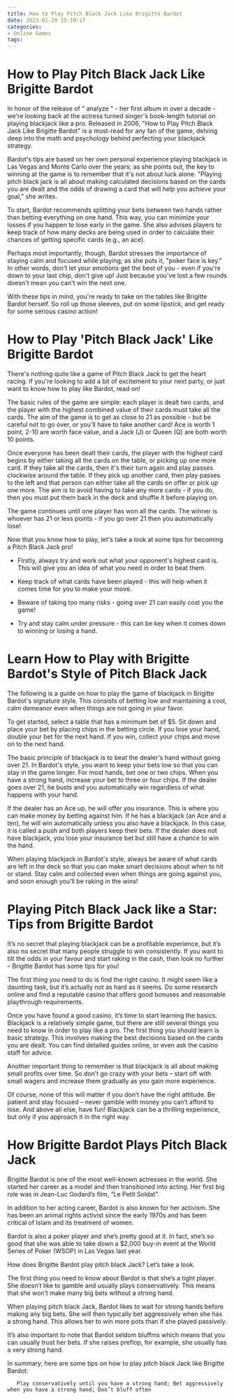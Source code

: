 ```yaml
---
title: How to Play Pitch Black Jack Like Brigitte Bardot
date: 2023-01-20 15:19:17
categories:
- Online Games
tags:
---
```



#  How to Play Pitch Black Jack Like Brigitte Bardot

In honor of the release of " analyze " - her first album in over a decade - we're looking back at the actress turned singer's book-length tutorial on playing blackjack like a pro. Released in 2006, "How to Play Pitch Black Jack Like Brigitte Bardot" is a must-read for any fan of the game, delving deep into the math and psychology behind perfecting your blackjack strategy.

Bardot's tips are based on her own personal experience playing blackjack in Las Vegas and Monte Carlo over the years; as she points out, the key to winning at the game is to remember that it's not about luck alone. "Playing pitch black jack is all about making calculated decisions based on the cards you are dealt and the odds of drawing a card that will help you achieve your goal," she writes.

To start, Bardot recommends splitting your bets between two hands rather than betting everything on one hand. This way, you can minimize your losses if you happen to lose early in the game. She also advises players to keep track of how many decks are being used in order to calculate their chances of getting specific cards (e.g., an ace).

Perhaps most importantly, though, Bardot stresses the importance of staying calm and focused while playing; as she puts it, "poker face is key." In other words, don't let your emotions get the best of you - even if you're down to your last chip, don't give up! Just because you've lost a few rounds doesn't mean you can't win the next one.

With these tips in mind, you're ready to take on the tables like Brigitte Bardot herself. So roll up those sleeves, put on some lipstick, and get ready for some serious casino action!

#  How to Play 'Pitch Black Jack' Like Brigitte Bardot

There's nothing quite like a game of Pitch Black Jack to get the heart racing. If you're looking to add a bit of excitement to your next party, or just want to know how to play like Bardot, read on!

The basic rules of the game are simple: each player is dealt two cards, and the player with the highest combined value of their cards must take all the cards. The aim of the game is to get as close to 21 as possible - but be careful not to go over, or you'll have to take another card! Ace is worth 1 point, 2-10 are worth face value, and a Jack (J) or Queen (Q) are both worth 10 points.

Once everyone has been dealt their cards, the player with the highest card begins by either taking all the cards on the table, or picking up one more card. If they take all the cards, then it's their turn again and play passes clockwise around the table. If they pick up another card, then play passes to the left and that person can either take all the cards on offer or pick up one more. The aim is to avoid having to take any more cards - if you do, then you must put them back in the deck and shuffle it before playing on.

The game continues until one player has won all the cards. The winner is whoever has 21 or less points - if you go over 21 then you automatically lose!

Now that you know how to play, let's take a look at some tips for becoming a Pitch Black Jack pro!

- Firstly, always try and work out what your opponent's highest card is. This will give you an idea of what you need in order to beat them.

- Keep track of what cards have been played - this will help when it comes time for you to make your move.

- Beware of taking too many risks - going over 21 can easily cost you the game!

- Try and stay calm under pressure - this can be key when it comes down to winning or losing a hand.

#  Learn How to Play with Brigitte Bardot's Style of Pitch Black Jack

The following is a guide on how to play the game of blackjack in Brigitte Bardot's signature style. This consists of betting low and maintaining a cool, calm demeanor even when things are not going in your favor.

To get started, select a table that has a minimum bet of $5. Sit down and place your bet by placing chips in the betting circle. If you lose your hand, double your bet for the next hand. If you win, collect your chips and move on to the next hand.

The basic principle of blackjack is to beat the dealer's hand without going over 21. In Bardot's style, you want to keep your bets low so that you can stay in the game longer. For most hands, bet one or two chips. When you have a strong hand, increase your bet to three or four chips. If the dealer goes over 21, he busts and you automatically win regardless of what happens with your hand.

If the dealer has an Ace up, he will offer you insurance. This is where you can make money by betting against him. If he has a blackjack (an Ace and a ten), he will win automatically unless you also have a blackjack. In this case, it is called a push and both players keep their bets. If the dealer does not have blackjack, you lose your insurance bet but still have a chance to win the hand.

When playing blackjack in Bardot's style, always be aware of what cards are left in the deck so that you can make smart decisions about when to hit or stand. Stay calm and collected even when things are going against you, and soon enough you'll be raking in the wins!

#  Playing Pitch Black Jack like a Star: Tips from Brigitte Bardot

It’s no secret that playing blackjack can be a profitable experience, but it’s also no secret that many people struggle to win consistently. If you want to tilt the odds in your favour and start raking in the cash, then look no further – Brigitte Bardot has some tips for you!

The first thing you need to do is find the right casino. It might seem like a daunting task, but it’s actually not as hard as it seems. Do some research online and find a reputable casino that offers good bonuses and reasonable playthrough requirements.

Once you have found a good casino, it’s time to start learning the basics. Blackjack is a relatively simple game, but there are still several things you need to know in order to play like a pro. The first thing you should learn is basic strategy. This involves making the best decisions based on the cards you are dealt. You can find detailed guides online, or even ask the casino staff for advice.

Another important thing to remember is that blackjack is all about making small profits over time. So don’t go crazy with your bets – start off with small wagers and increase them gradually as you gain more experience.

Of course, none of this will matter if you don’t have the right attitude. Be patient and stay focused – never gamble with money you can’t afford to lose. And above all else, have fun! Blackjack can be a thrilling experience, but only if you approach it in the right way.

#  How Brigitte Bardot Plays Pitch Black Jack

Brigitte Bardot is one of the most well-known actresses in the world. She started her career as a model and then transitioned into acting. Her first big role was in Jean-Luc Godard’s film, “Le Petit Soldat”.

In addition to her acting career, Bardot is also known for her activism. She has been an animal rights activist since the early 1970s and has been critical of Islam and its treatment of women.

Bardot is also a poker player and she’s pretty good at it. In fact, she’s so good that she was able to take down a $2,000 buy-in event at the World Series of Poker (WSOP) in Las Vegas last year.

How does Brigitte Bardot play pitch black Jack? Let’s take a look.

The first thing you need to know about Bardot is that she’s a tight player. She doesn’t like to gamble and usually plays conservatively. This means that she won’t make many big bets without a strong hand.

When playing pitch black Jack, Bardot likes to wait for strong hands before making any big bets. She will then typically bet aggressively when she has a strong hand. This allows her to win more pots than if she played passively.

It’s also important to note that Bardot seldom bluffms which means that you can usually trust her bets. If she raises preflop, for example, she usually has a very strong hand.



In summary, here are some tips on how to play pitch black Jack like Brigitte Bardot:

       Play conservatively until you have a strong hand; Bet aggressively when you have a strong hand; Don’t bluff often